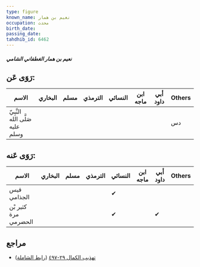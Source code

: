```yaml
---
type: figure
known_name: نعيم بن همار
occupation: محدث
birth_date:
passing_date:
tahdhib_id: 6462
---
```

##### نعيم بن همار الغطفاني الشامي

## رَوَى عَن:
| الاسم                           | البخاري | مسلم | الترمذي | النسائي | ابن ماجه | أبي داود | Others |
| ------------------------------- | ------- | ---- | ------- | ------- | -------- | -------- | ------ |
| النَّبِيّ صَلَّى الله عليه وسلم |         |      |         |         |          |          | دس     |
## رَوَى عَنه:
| الاسم                | البخاري | مسلم | الترمذي | النسائي | ابن ماجه | أبي داود | Others |
| -------------------- | ------- | ---- | ------- | ------- | -------- | -------- | ------ |
| قيس الجذامي          |         |      |         | ✔       |          |          |        |
| كثير بْن مرة الحضرمي |         |      |         | ✔       |          | ✔        |        |
## مراجع
- [تهذيب الكمال ٢٩-٤٩٧](obsidian://open?vault=Tahdhib-al-Kamal&file=Figures/٦٤٦٢-نعيم%20بن%20همار%20الغطفاني%20الشامي) ([رابط الشاملة](https://shamela.ws/book/3722/16068))